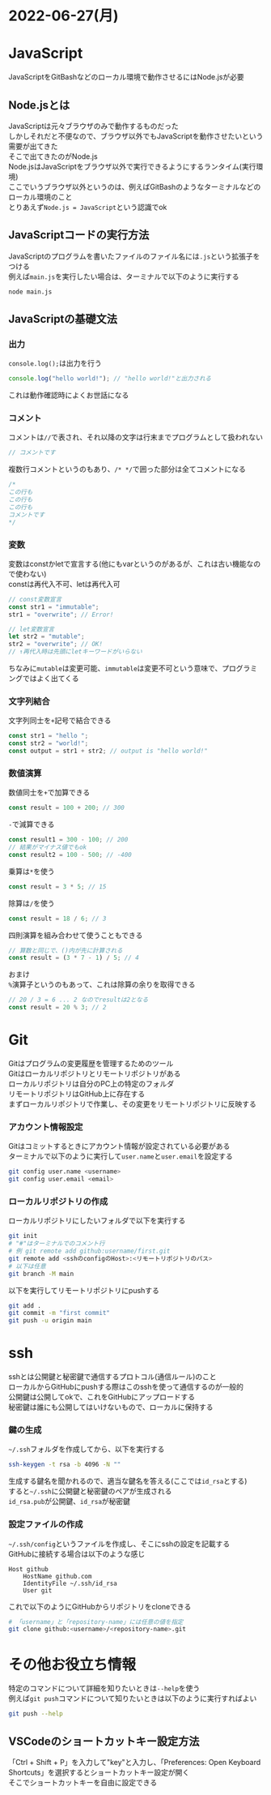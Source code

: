 # 2022-06-27(月)
# JavaScript
JavaScriptをGitBashなどのローカル環境で動作させるにはNode.jsが必要

## Node.jsとは
JavaScriptは元々ブラウザのみで動作するものだった<br>
しかしそれだと不便なので、ブラウザ以外でもJavaScriptを動作させたいという需要が出てきた<br>
そこで出てきたのがNode.js<br>
Node.jsはJavaScriptをブラウザ以外で実行できるようにするランタイム(実行環境)<br>
ここでいうブラウザ以外というのは、例えばGitBashのようなターミナルなどのローカル環境のこと<br>
とりあえず`Node.js = JavaScript`という認識でok

## JavaScriptコードの実行方法
JavaScriptのプログラムを書いたファイルのファイル名には`.js`という拡張子をつける<br>
例えば`main.js`を実行したい場合は、ターミナルで以下のように実行する
```sh
node main.js
```

## JavaScriptの基礎文法
### 出力
`console.log();`は出力を行う
```js
console.log("hello world!"); // "hello world!"と出力される
```
これは動作確認時によくお世話になる

### コメント
コメントは`//`で表され、それ以降の文字は行末までプログラムとして扱われない
```js
// コメントです
```

複数行コメントというのもあり、`/* */`で囲った部分は全てコメントになる
```js
/*
この行も
この行も
この行も
コメントです
*/
```

### 変数
変数はconstかletで宣言する(他にもvarというのがあるが、これは古い機能なので使わない)<br>
constは再代入不可、letは再代入可
```js
// const変数宣言
const str1 = "immutable";
str1 = "overwrite"; // Error!

// let変数宣言
let str2 = "mutable";
str2 = "overwrite"; // OK!
// ↑再代入時は先頭にletキーワードがいらない
```
ちなみに`mutable`は変更可能、`immutable`は変更不可という意味で、プログラミングではよく出てくる

### 文字列結合
文字列同士を`+`記号で結合できる
```js
const str1 = "hello ";
const str2 = "world!";
const output = str1 + str2; // output is "hello world!"
```

### 数値演算
数値同士を`+`で加算できる
```js
const result = 100 + 200; // 300
```

`-`で減算できる
```js
const result1 = 300 - 100; // 200
// 結果がマイナス値でもok
const result2 = 100 - 500; // -400
```

乗算は`*`を使う
```js
const result = 3 * 5; // 15
```

除算は`/`を使う
```js
const result = 18 / 6; // 3
```

四則演算を組み合わせて使うこともできる
```js
// 算数と同じで、()内が先に計算される
const result = (3 * 7 - 1) / 5; // 4
```

おまけ<br>
`%`演算子というのもあって、これは除算の余りを取得できる
```js
// 20 / 3 = 6 ... 2 なのでresultは2となる
const result = 20 % 3; // 2
```

# Git
Gitはプログラムの変更履歴を管理するためのツール<br>
Gitはローカルリポジトリとリモートリポジトリがある<br>
ローカルリポジトリは自分のPC上の特定のフォルダ<br>
リモートリポジトリはGitHub上に存在する<br>
まずローカルリポジトリで作業し、その変更をリモートリポジトリに反映する

### アカウント情報設定
Gitはコミットするときにアカウント情報が設定されている必要がある<br>
ターミナルで以下のように実行して`user.name`と`user.email`を設定する
```sh
git config user.name <username>
git config user.email <email>
```

### ローカルリポジトリの作成
ローカルリポジトリにしたいフォルダで以下を実行する
```sh
git init
# "#"はターミナルでのコメント行
# 例 git remote add github:username/first.git
git remote add <sshのconfigのHost>:<リモートリポジトリのパス>
# 以下は任意
git branch -M main
```

以下を実行してリモートリポジトリにpushする
```sh
git add .
git commit -m "first commit"
git push -u origin main
```

# ssh
sshとは公開鍵と秘密鍵で通信するプロトコル(通信ルール)のこと<br>
ローカルからGitHubにpushする際はこのsshを使って通信するのが一般的<br>
公開鍵は公開してokで、これをGitHubにアップロードする<br>
秘密鍵は誰にも公開してはいけないもので、ローカルに保持する<br>

### 鍵の生成
`~/.ssh`フォルダを作成してから、以下を実行する
```sh
ssh-keygen -t rsa -b 4096 -N ""
```
生成する鍵名を聞かれるので、適当な鍵名を答える(ここでは`id_rsa`とする)<br>
すると`~/.ssh`に公開鍵と秘密鍵のペアが生成される<br>
`id_rsa.pub`が公開鍵、`id_rsa`が秘密鍵

### 設定ファイルの作成
`~/.ssh/config`というファイルを作成し、そこにsshの設定を記載する<br>
GitHubに接続する場合は以下のような感じ
```
Host github
    HostName github.com
    IdentityFile ~/.ssh/id_rsa
    User git
```

これで以下のようにGitHubからリポジトリをcloneできる
```sh
# 「username」と「repository-name」には任意の値を指定
git clone github:<username>/<repository-name>.git
```

# その他お役立ち情報
特定のコマンドについて詳細を知りたいときは`--help`を使う<br>
例えば`git push`コマンドについて知りたいときは以下のように実行すればよい
```sh
git push --help
```

## VSCodeのショートカットキー設定方法
「Ctrl + Shift + P」を入力して"key"と入力し、「Preferences: Open Keyboard Shortcuts」を選択するとショートカットキー設定が開く<br>
そこでショートカットキーを自由に設定できる
